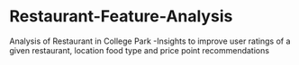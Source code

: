 # Restaurant-Feature-Analysis
Analysis of Restaurant  in College Park -Insights to improve user ratings of a given restaurant, location food type and price point recommendations
